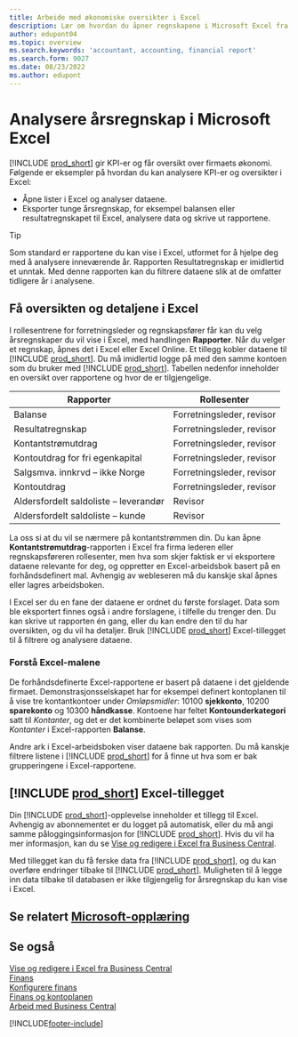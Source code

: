 ```yaml
---
title: Arbeide med økonomiske oversikter i Excel
description: Lær om hvordan du åpner regnskapene i Microsoft Excel fra Business Central for bedre analyser.
author: edupont04
ms.topic: overview
ms.search.keywords: 'accountant, accounting, financial report'
ms.search.form: 9027
ms.date: 08/23/2022
ms.author: edupont
---
```

# <a name="analyzing-financial-statements-in-microsoft-excel" />Analysere årsregnskap i Microsoft Excel

[!INCLUDE [prod_short](includes/prod_short.md)] gir KPI-er og får oversikt over firmaets økonomi. Følgende er eksempler på hvordan du kan analysere KPI-er og oversikter i Excel:

* Åpne lister i Excel og analyser dataene. 
* Eksporter tunge årsregnskap, for eksempel balansen eller resultatregnskapet til Excel, analysere data og skrive ut rapportene.  

> [!TIP]
> Som standard er rapportene du kan vise i Excel, utformet for å hjelpe deg med å analysere inneværende år. Rapporten Resultatregnskap er imidlertid et unntak. Med denne rapporten kan du filtrere dataene slik at de omfatter tidligere år i analysene.

## <a name="getting-the-overview-and-the-details-in-excel" />Få oversikten og detaljene i Excel

I rollesentrene for forretningsleder og regnskapsfører får kan du velg årsregnskaper du vil vise i Excel, med handlingen **Rapporter**. Når du velger et regnskap, åpnes det i Excel eller Excel Online. Et tillegg kobler dataene til [!INCLUDE [prod_short](includes/prod_short.md)]. Du må imidlertid logge på med den samme kontoen som du bruker med [!INCLUDE [prod_short](includes/prod_short.md)]. Tabellen nedenfor inneholder en oversikt over rapportene og hvor de er tilgjengelige.  


|Rapporter  |Rollesenter  |
|---------|---------|
|Balanse                 | Forretningsleder, revisor |
|Resultatregnskap              | Forretningsleder, revisor |
|Kontantstrømutdrag       | Forretningsleder, revisor |
|Kontoutdrag for fri egenkapital| Forretningsleder, revisor |
|Salgsmva. innkrvd – ikke Norge         | Forretningsleder, revisor |
|Kontoutdrag           | Forretningsleder, revisor |
|Aldersfordelt saldoliste – leverandør         | Revisor |
|Aldersfordelt saldoliste – kunde      | Revisor |

La oss si at du vil se nærmere på kontantstrømmen din. Du kan åpne **Kontantstrømutdrag**-rapporten i Excel fra firma lederen eller regnskapsføreren rollesenter, men hva som skjer faktisk er vi eksportere dataene relevante for deg, og oppretter en Excel-arbeidsbok basert på en forhåndsdefinert mal. Avhengig av webleseren må du kanskje skal åpnes eller lagres arbeidsboken.  

I Excel ser du en fane der dataene er ordnet du første forslaget. Data som ble eksportert finnes også i andre forslagene, i tilfelle du trenger den. Du kan skrive ut rapporten én gang, eller du kan endre den til du har oversikten, og du vil ha detaljer. Bruk [!INCLUDE [prod_short](includes/prod_short.md)] Excel-tillegget til å filtrere og analysere dataene.  

### <a name="understanding-the-excel-templates" />Forstå Excel-malene

De forhåndsdefinerte Excel-rapportene er basert på dataene i det gjeldende firmaet. Demonstrasjonsselskapet har for eksempel definert kontoplanen til å vise tre kontantkontoer under *Omløpsmidler*: 10100 **sjekkonto**, 10200 **sparekonto** og 10300 **håndkasse**. Kontoene har feltet **Kontounderkategori** satt til *Kontanter*, og det er det kombinerte beløpet som vises som *Kontanter* i Excel-rapporten **Balanse**.  

Andre ark i Excel-arbeidsboken viser dataene bak rapporten. Du må kanskje filtrere listene i [!INCLUDE [prod_short](includes/prod_short.md)] for å finne ut hva som er bak grupperingene i Excel-rapportene.  

## <a name="the-include-prodshortincludesprodshortmd-excel-add-in" />[!INCLUDE [prod_short](includes/prod_short.md)] Excel-tillegget

Din [!INCLUDE [prod_short](includes/prod_short.md)]-opplevelse inneholder et tillegg til Excel. Avhengig av abonnementet er du logget på automatisk, eller du må angi samme påloggingsinformasjon for [!INCLUDE [prod_short](includes/prod_short.md)]. Hvis du vil ha mer informasjon, kan du se [Vise og redigere i Excel fra Business Central](across-work-with-excel.md).  

Med tillegget kan du få ferske data fra [!INCLUDE [prod_short](includes/prod_short.md)], og du kan overføre endringer tilbake til [!INCLUDE [prod_short](includes/prod_short.md)]. Muligheten til å legge inn data tilbake til databasen er ikke tilgjengelig for årsregnskap du kan vise i Excel.  

## <a name="see-related-microsoft-trainingtrainingmodulesconfigure-powerbi-excel-dynamics--business-centralindex" />Se relatert [Microsoft-opplæring](/training/modules/configure-powerbi-excel-dynamics-365-business-central/index)

## <a name="see-also" />Se også

[Vise og redigere i Excel fra Business Central](across-work-with-excel.md)  
[Finans](finance.md)  
[Konfigurere finans](finance-setup-finance.md)  
[Finans og kontoplanen](finance-general-ledger.md)  
[Arbeid med Business Central](ui-work-product.md)  


[!INCLUDE[footer-include](includes/footer-banner.md)]
